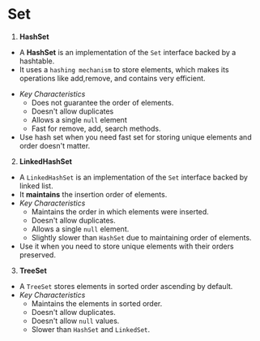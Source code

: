 # Set 
1. **HashSet**
- A **HashSet** is an implementation of the `Set` interface backed by a hashtable.
- It uses a `hashing mechanism` to store elements, which makes its operations like
add,remove, and contains very efficient. 
* *Key Characteristics*
    * Does not guarantee the order of elements.
    * Doesn't allow duplicates
    * Allows a single `null` element
    * Fast for remove, add, search methods. 
* Use hash set when you need fast set for storing unique 
elements and order doesn't matter.

2. **LinkedHashSet**
* A `LinkedHashSet` is an implementation of the `Set` interface backed by linked list.
* It **maintains** the insertion order of elements.
* *Key Characteristics*
    * Maintains the order in which elements were inserted.
    * Doesn't allow duplicates. 
    * Allows a single `null` element. 
    * Slightly slower than `HashSet` due to maintaining order of elements. 
* Use it when you need to store unique elements with their orders preserved.

3. **TreeSet**
* A `TreeSet` stores elements in sorted order ascending by default. 
* *Key Characteristics*
    * Maintains the elements in sorted order.
    * Doesn't allow duplicates. 
    * Doesn't allow `null` values.
    * Slower than `HashSet` and `LinkedSet`. 
  











